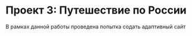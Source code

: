 # Проект 3: Путешествие по России

В рамках данной работы проведена попытка содать адаптивный сайт 
